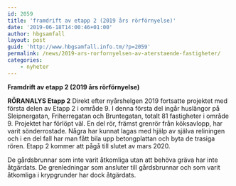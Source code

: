 ```yaml
---
id: 2059
title: 'framdrift av etapp 2 (2019 års rörförnyelse)'
date: '2019-06-18T14:00:46+01:00'
author: hbgsamfall
layout: post
guid: 'http://www.hbgsamfall.info.tm/?p=2059'
permalink: /news/2019-ars-rorfornyelsen-av-aterstaende-fastigheter/
categories:
    - nyheter
---
```


**Framdrift av etapp 2 (2019 års rörförnyelse)** 

**RÖRANALYS Etapp 2**  Direkt efter nyårshelgen 2019 fortsatte projektet med första delen av Etapp 2 i område 9. I denna första del ingår huslängor på Sleipnergatan, Friherregatan och Bruntegatan, totalt 81 fastigheter i område 9.
Projektet har förlöpt väl. En del rör, främst grenrör från köksavlopp, har varit sönderrostade. Några har kunnat lagas med hjälp av själva reliningen och i en del fall har man fått bila upp betongplattan och byta de trasiga rören.  Etapp 2 kommer att pågå till slutet av mars 2020. 

De gårdsbrunnar som inte varit åtkomliga utan att behöva gräva har inte åtgärdats. De grenledningar som ansluter till gårdsbrunnar och som varit åtkomliga i krypgrunder har dock åtgärdats. 
